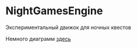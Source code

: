 # NightGamesEngine
Экспериментальный движок для ночных квестов

Немного диаграмм [здесь](https://repository.genmymodel.com/buldo/NightGamesEngine)
